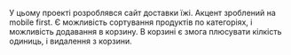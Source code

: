 У цьому проекті розроблявся сайт доставки їжі. Акцент зроблений на mobile first. Є можливість сортування продуктів по категоріях, і можливість додавання в корзину. В корзині є змога плюсувати кілкість одиниць, і видалення з корзини. 
